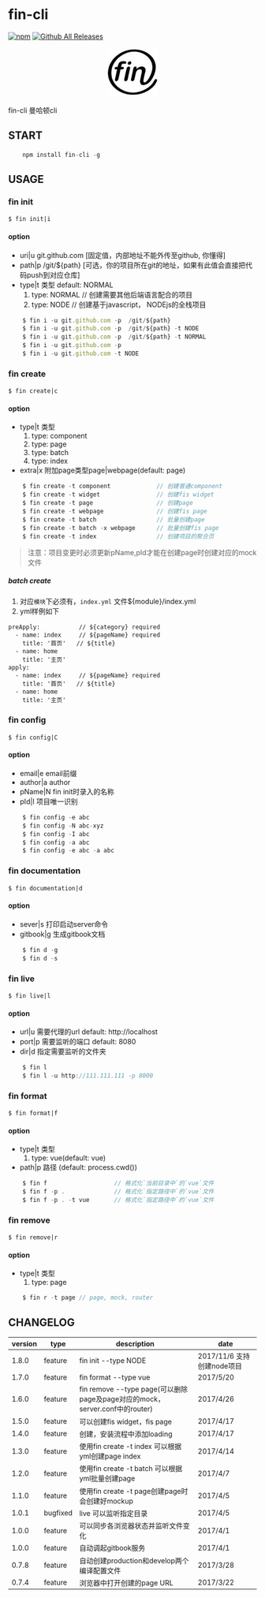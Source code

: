 # fin-cli

[![npm](https://img.shields.io/npm/v/fin-cli.svg)](https://www.npmjs.com/package/fin-cli)
[![Github All Releases](https://img.shields.io/npm/dm/fin-cli.svg)](https://www.npmjs.com/package/fin-cli)

<center>

![](./static/image/logo.jpg)
</center>

fin-cli  曼哈顿cli

## START
```javascript
    npm install fin-cli -g

```

## USAGE

### fin init
    $ fin init|i
#### option

 - uri|u git.github.com  [固定值，内部地址不能外传至github, 你懂得]
 - path|p /git/${path}  [可选，你的项目所在git的地址，如果有此值会直接把代码push到对应仓库]
 - type|t 类型 default: NORMAL
    1. type: NORMAL                     // 创建需要其他后端语言配合的项目
    2. type: NODE                       // 创建基于javascript， NODEjs的全栈项目

```javascript
    $ fin i -u git.github.com -p  /git/${path}
    $ fin i -u git.github.com -p  /git/${path} -t NODE
    $ fin i -u git.github.com -p  /git/${path} -t NORMAL
    $ fin i -u git.github.com -p 
    $ fin i -u git.github.com -t NODE
```

### fin create
    $ fin create|c
#### option

 - type|t 类型
    1. type: component
    2. type: page
    3. type: batch
    4. type: index
 - extra|x 附加page类型page|webpage(default: page)
 
```javascript
    $ fin create -t component             // 创建普通component
    $ fin create -t widget                // 创建fis widget
    $ fin create -t page                  // 创建page
    $ fin create -t webpage               // 创建fis page
    $ fin create -t batch                 // 批量创建page
    $ fin create -t batch -x webpage      // 批量创建fis page
    $ fin create -t index                 // 创建项目的聚合页
```

>注意：项目变更时必须更新pName,pId才能在创建page时创建对应的mock文件

##### batch create

1. 对应`模块`下必须有，`index.yml` 文件${module}/index.yml
2. yml样例如下
```
preApply:           // ${category} required
  - name: index     // ${pageName} required
    title: '首页'   // ${title}
  - name: home
    title: '主页'
apply:
  - name: index     // ${pageName} required
    title: '首页'   // ${title}
  - name: home
    title: '主页'
```

### fin config
    $ fin config|C
#### option

 - email|e email前缀
 - author|a author
 - pName|N fin init时录入的名称
 - pId|I 项目唯一识别


```javascript
    $ fin config -e abc
    $ fin config -N abc-xyz
    $ fin config -I abc
    $ fin config -a abc
    $ fin config -e abc -a abc
```

### fin documentation
    $ fin documentation|d
#### option

 - sever|s 打印启动server命令
 - gitbook|g 生成gitbook文档
 
```javascript
    $ fin d -g
    $ fin d -s
```

### fin live
    $ fin live|l
#### option

 - url|u 需要代理的url default: http://localhost
 - port|p 需要监听的端口 default: 8080
 - dir|d 指定需要监听的文件夹
 
```javascript
    $ fin l
    $ fin l -u http://111.111.111 -p 8000
```

### fin format
    $ fin format|f
#### option

 - type|t 类型
    1. type: vue(default: vue)
 - path|p 路径 (default: process.cwd())
 
```javascript
    $ fin f                   // 格式化`当前目录中`的`vue`文件
    $ fin f -p .              // 格式化`指定路径中`的`vue`文件
    $ fin f -p . -t vue       // 格式化`指定路径中`的`vue`文件
```


### fin remove
    $ fin remove|r
#### option

 - type|t 类型
    1. type: page
 
```javascript
    $ fin r -t page // page, mock, router
```

## CHANGELOG

|version|type|description|date|
|---|---|---|---|
|1.8.0|feature|fin init --type NODE|2017/11/6 支持创建node项目|
|1.7.0|feature|fin format --type vue|2017/5/20|
|1.6.0|feature|fin remove --type page(可以删除page及page对应的mock，server.conf中的router)|2017/4/26|
|1.5.0|feature|可以创建fis widget，fis page|2017/4/17|
|1.4.0|feature|创建，安装流程中添加loading|2017/4/17|
|1.3.0|feature|使用fin create -t index 可以根据yml创建page index|2017/4/14|
|1.2.0|feature|使用fin create -t batch 可以根据yml批量创建page|2017/4/7|
|1.1.0|feature|使用fin create -t page创建page时会创建好mockup|2017/4/5|
|1.0.1|bugfixed|live 可以监听指定目录|2017/4/5|
|1.0.0|feature|可以同步各浏览器状态并监听文件变化|2017/4/1|
|1.0.0|feature|自动调起gitbook服务|2017/4/1|
|0.7.8|feature|自动创建production和develop两个编译配置文件|2017/3/28|
|0.7.4|feature|浏览器中打开创建的page URL|2017/3/22|
 